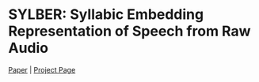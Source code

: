 # SYLBER: Syllabic Embedding Representation of Speech from Raw Audio

[Paper](https://github.com/Berkeley-Speech-Group/sylber) | [Project Page](https://berkeley-speech-group.github.io/sylber)
